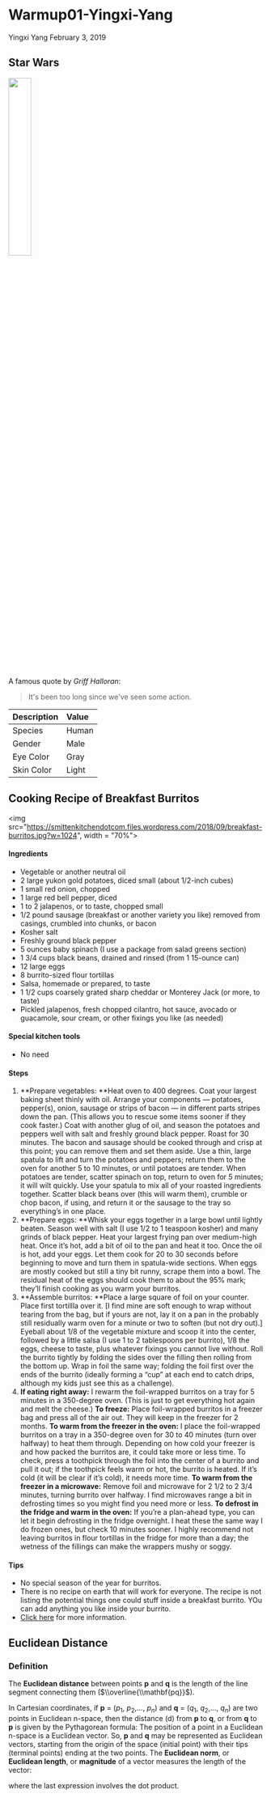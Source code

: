 Warmup01-Yingxi-Yang
================
Yingxi Yang
February 3, 2019

Star Wars
---------

<img src="https://vignette.wikia.nocookie.net/starwars/images/6/64/SWResistance-GriffHalloran.jpg/revision/latest?cb=20180914204636" width="30%" />

A famous quote by *Griff Halloran*:

> It's been too long since we've seen some action.

| Description | Value |
|:------------|:------|
| Species     | Human |
| Gender      | Male  |
| Eye Color   | Gray  |
| Skin Color  | Light |

Cooking Recipe of Breakfast Burritos
------------------------------------

<img src="https://smittenkitchendotcom.files.wordpress.com/2018/09/breakfast-burritos.jpg?w=1024", width = "70%">

#### Ingredients

-   Vegetable or another neutral oil
-   2 large yukon gold potatoes, diced small (about 1/2-inch cubes)
-   1 small red onion, chopped
-   1 large red bell pepper, diced
-   1 to 2 jalapenos, or to taste, chopped small
-   1/2 pound sausage (breakfast or another variety you like) removed from casings, crumbled into chunks, or bacon
-   Kosher salt
-   Freshly ground black pepper
-   5 ounces baby spinach (I use a package from salad greens section)
-   1 3/4 cups black beans, drained and rinsed (from 1 15-ounce can)
-   12 large eggs
-   8 burrito-sized flour tortillas
-   Salsa, homemade or prepared, to taste
-   1 1/2 cups coarsely grated sharp cheddar or Monterey Jack (or more, to taste)
-   Pickled jalapenos, fresh chopped cilantro, hot sauce, avocado or guacamole, sour cream, or other fixings you like (as needed)

#### Special kitchen tools

-   No need

#### Steps

1.  **Prepare vegetables: **Heat oven to 400 degrees. Coat your largest baking sheet thinly with oil. Arrange your components — potatoes, pepper(s), onion, sausage or strips of bacon — in different parts stripes down the pan. (This allows you to rescue some items sooner if they cook faster.) Coat with another glug of oil, and season the potatoes and peppers well with salt and freshly ground black pepper.
    Roast for 30 minutes. The bacon and sausage should be cooked through and crisp at this point; you can remove them and set them aside. Use a thin, large spatula to lift and turn the potatoes and peppers; return them to the oven for another 5 to 10 minutes, or until potatoes are tender. When potatoes are tender, scatter spinach on top, return to oven for 5 minutes; it will wilt quickly. Use your spatula to mix all of your roasted ingredients together. Scatter black beans over (this will warm them), crumble or chop bacon, if using, and return it or the sausage to the tray so everything’s in one place.
2.  **Prepare eggs: **Whisk your eggs together in a large bowl until lightly beaten. Season well with salt (I use 1/2 to 1 teaspoon kosher) and many grinds of black pepper. Heat your largest frying pan over medium-high heat. Once it’s hot, add a bit of oil to the pan and heat it too. Once the oil is hot, add your eggs. Let them cook for 20 to 30 seconds before beginning to move and turn them in spatula-wide sections. When eggs are mostly cooked but still a tiny bit runny, scrape them into a bowl. The residual heat of the eggs should cook them to about the 95% mark; they’ll finish cooking as you warm your burritos.
3.  **Assemble burritos: **Place a large square of foil on your counter. Place first tortillla over it. \[I find mine are soft enough to wrap without tearing from the bag, but if yours are not, lay it on a pan in the probably still residually warm oven for a minute or two to soften (but not dry out).\] Eyeball about 1/8 of the vegetable mixture and scoop it into the center, followed by a little salsa (I use 1 to 2 tablespoons per burrito), 1/8 the eggs, cheese to taste, plus whatever fixings you cannot live without.
    Roll the burrito tightly by folding the sides over the filling then rolling from the bottom up. Wrap in foil the same way; folding the foil first over the ends of the burrito (ideally forming a “cup” at each end to catch drips, although my kids just see this as a challenge).
4.  **If eating right away:** I rewarm the foil-wrapped burritos on a tray for 5 minutes in a 350-degree oven. (This is just to get everything hot again and melt the cheese.)
    **To freeze:** Place foil-wrapped burritos in a freezer bag and press all of the air out. They will keep in the freezer for 2 months.
    **To warm from the freezer in the oven:** I place the foil-wrapped burritos on a tray in a 350-degree oven for 30 to 40 minutes (turn over halfway) to heat them through. Depending on how cold your freezer is and how packed the burritos are, it could take more or less time. To check, press a toothpick through the foil into the center of a burrito and pull it out; if the toothpick feels warm or hot, the burrito is heated. If it’s cold (it will be clear if it’s cold), it needs more time.
    **To warm from the freezer in a microwave:** Remove foil and microwave for 2 1/2 to 2 3/4 minutes, turning burrito over halfway. I find microwaves range a bit in defrosting times so you might find you need more or less.
    **To defrost in the fridge and warm in the oven:** If you’re a plan-ahead type, you can let it begin defrosting in the fridge overnight. I heat these the same way I do frozen ones, but check 10 minutes sooner. I highly recommend not leaving burritos in flour tortillas in the fridge for more than a day; the wetness of the fillings can make the wrappers mushy or soggy.

#### Tips

-   No special season of the year for burritos.
-   There is no recipe on earth that will work for everyone. The recipe is not listing the potential things one could stuff inside a breakfast burrito. YOu can add anything you like inside your burrito.
-   [Click here](https://smittenkitchen.com/2018/09/breakfast-burritos/) for more information.

Euclidean Distance
------------------

### Definition

The **Euclidean distance** between points **p** and **q** is the length of the line segment connecting them ($\\overline{\\mathbf{pq}}$).

In Cartesian coordinates, if **p** = (*p*<sub>1</sub>, *p*<sub>2</sub>,..., *p*<sub>*n*</sub>) and **q** = (*q*<sub>1</sub>, *q*<sub>2</sub>,..., *q*<sub>*n*</sub>) are two points in Euclidean n-space, then the distance (d) from **p** to **q**, or from **q** to **p** is given by the Pythagorean formula:
The position of a point in a Euclidean n-space is a Euclidean vector. So, **p** and **q** may be represented as Euclidean vectors, starting from the origin of the space (initial point) with their tips (terminal points) ending at the two points. The **Euclidean norm**, or **Euclidean length**, or **magnitude** of a vector measures the length of the vector:

where the last expression involves the dot product.
